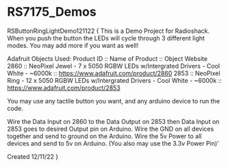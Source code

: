 # RS7175_Demos

RSButtonRingLightDemo121122 {
  This is a Demo Project for Radioshack. When you push the button the LEDs will cycle through 3 different light modes. You may add more if you want as well!

  Adafruit Objects Used:
  Product ID :: Name of Product :: Object Website
  2860 :: NeoPixel Jewel - 7 x 5050 RGBW LEDs w/Intergrated Drivers - Cool White - ~6000k :: https://www.adafruit.com/product/2860
  2853 :: NeoPixel Ring - 12 x 5050 RGBW LEDs w/Intergrated Drivers - Cool White - ~6000k :: https://www.adafruit.com/product/2853

  You may use any tactile button you want, and any arduino device to run the code.

  Wire the Data Input on 2860 to the Data Output on 2853 then Data Input on 2853 goes to desired Output pin on Arduino.
  Wire the GND on all devices together and send to ground on the Arduino.
  Wire the 5v Power to all devices and send to 5v on Arduino. (You also may use the 3.3v Power Pin)'

  Created 12/11/22
}
